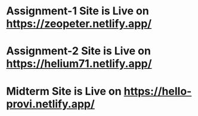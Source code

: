 # Assignment-1 Site is Live on https://zeopeter.netlify.app/
# Assignment-2 Site is Live on https://helium71.netlify.app/
# Midterm Site is Live on https://hello-provi.netlify.app/
